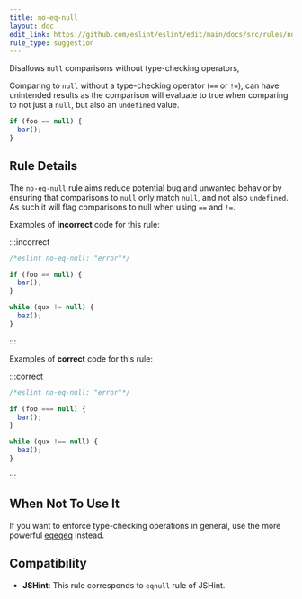 ```yaml
---
title: no-eq-null
layout: doc
edit_link: https://github.com/eslint/eslint/edit/main/docs/src/rules/no-eq-null.md
rule_type: suggestion
---
```


Disallows `null` comparisons without type-checking operators,

Comparing to `null` without a type-checking operator (`==` or `!=`), can have unintended results as the comparison will evaluate to true when comparing to not just a `null`, but also an `undefined` value.

```js
if (foo == null) {
  bar();
}
```

## Rule Details

The `no-eq-null` rule aims reduce potential bug and unwanted behavior by ensuring that comparisons to `null` only match `null`, and not also `undefined`. As such it will flag comparisons to null when using `==` and `!=`.

Examples of **incorrect** code for this rule:

:::incorrect

```js
/*eslint no-eq-null: "error"*/

if (foo == null) {
  bar();
}

while (qux != null) {
  baz();
}
```

:::

Examples of **correct** code for this rule:

:::correct

```js
/*eslint no-eq-null: "error"*/

if (foo === null) {
  bar();
}

while (qux !== null) {
  baz();
}
```

:::

## When Not To Use It

If you want to enforce type-checking operations in general, use the more powerful [eqeqeq](./eqeqeq) instead.

## Compatibility

* **JSHint**: This rule corresponds to `eqnull` rule of JSHint.
